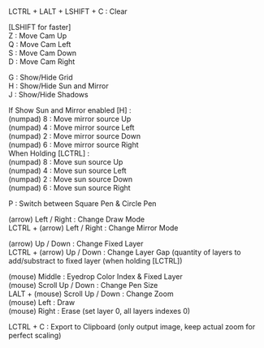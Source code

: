 ﻿<br>

LCTRL + LALT + LSHIFT + C : Clear<br>

[LSHIFT for faster]<br>
Z : Move Cam Up<br>
Q : Move Cam Left<br>
S : Move Cam Down<br>
D : Move Cam Right<br>

G : Show/Hide Grid<br>
H : Show/Hide Sun and Mirror<br>
J : Show/Hide Shadows<br>

If Show Sun and Mirror enabled [H] :<br>
(numpad) 8 : Move mirror source Up<br>
(numpad) 4 : Move mirror source Left<br>
(numpad) 2 : Move mirror source Down<br>
(numpad) 6 : Move mirror source Right<br>
When Holding [LCTRL] :<br>
(numpad) 8 : Move sun source Up<br>
(numpad) 4 : Move sun source Left<br>
(numpad) 2 : Move sun source Down<br>
(numpad) 6 : Move sun source Right<br>

P : Switch between Square Pen & Circle Pen<br>

(arrow) Left / Right : Change Draw Mode<br>
LCTRL + (arrow) Left / Right : Change Mirror Mode<br>

(arrow) Up / Down : Change Fixed Layer<br>
LCTRL + (arrow) Up / Down : Change Layer Gap (quantity of layers to add/substract to fixed layer (when holding [LCTRL])<br>

(mouse) Middle : Eyedrop Color Index & Fixed Layer<br>
(mouse) Scroll Up / Down : Change Pen Size<br>
LALT + (mouse) Scroll Up / Down : Change Zoom<br>
(mouse) Left : Draw<br>
(mouse) Right : Erase (set layer 0, all layers indexes 0)<br>

LCTRL + C : Export to Clipboard (only output image, keep actual zoom for perfect scaling)<br>